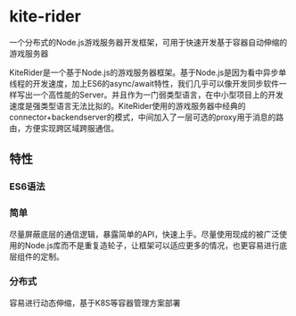 # kite-rider
一个分布式的Node.js游戏服务器开发框架，可用于快速开发基于容器自动伸缩的游戏服务器


KiteRider是一个基于Node.js的游戏服务器框架。基于Node.js是因为看中异步单线程的开发速度，加上ES6的async/await特性，我们几乎可以像开发同步软件一样写出一个高性能的Server。并且作为一门弱类型语言，在中小型项目上的开发速度是强类型语言无法比拟的。KiteRider使用的游戏服务器中经典的connector+backendserver的模式，中间加入了一层可选的proxy用于消息的路由，方便实现跨区域跨服通信。


## 特性

### ES6语法

### 简单
尽量屏蔽底层的通信逻辑，暴露简单的API，快速上手。尽量使用现成的被广泛使用的Node.js库而不是重复造轮子，让框架可以适应更多的情况，也更容易进行底层组件的定制。

### 分布式
容易进行动态伸缩，基于K8S等容器管理方案部署
